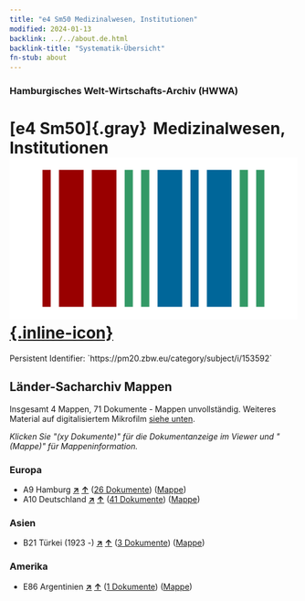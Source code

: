 ```yaml
---
title: "e4 Sm50 Medizinalwesen, Institutionen"
modified: 2024-01-13
backlink: ../../about.de.html
backlink-title: "Systematik-Übersicht"
fn-stub: about
---
```


### Hamburgisches Welt-Wirtschafts-Archiv (HWWA)

# [e4 Sm50]{.gray}&#8201; Medizinalwesen, Institutionen &#160; [![Wikidata](/images/Wikidata-logo.svg "Wikidata"){.inline-icon}](http://www.wikidata.org/entity/Q104699302)

<div class="hint">Persistent Identifier: `https://pm20.zbw.eu/category/subject/i/153592`</div>







## Länder-Sacharchiv Mappen






Insgesamt 4 Mappen, 71 Dokumente - Mappen unvollständig. Weiteres Material auf digitalisiertem Mikrofilm [siehe unten](#filmsections).

_Klicken Sie "(xy Dokumente)" für die Dokumentanzeige im Viewer und "(Mappe)" für Mappeninformation._




### Europa

- A9 Hamburg [**&nearr;**](../../../geo/i/140905/about.de.html "Hamburg (alle Mappen)") [**&uarr;**](../../../geo/about.de.html#A9 "Ländersystematik") (<a href="https://pm20.zbw.eu/iiifview/folder/sh/140905,153592" title="über: Hamburg : Medizinalwesen, Institutionen" target="_blank">26 Dokumente</a>) ([Mappe](../../../../folder/sh/1409xx/140905/1535xx/153592/about.de.html))
- A10 Deutschland [**&nearr;**](../../../geo/i/126128/about.de.html "Deutschland (alle Mappen)") [**&uarr;**](../../../geo/about.de.html#A10 "Ländersystematik") (<a href="https://pm20.zbw.eu/iiifview/folder/sh/126128,153592" title="über: Deutschland : Medizinalwesen, Institutionen" target="_blank">41 Dokumente</a>) ([Mappe](../../../../folder/sh/1261xx/126128/1535xx/153592/about.de.html))

### Asien

- B21 Türkei (1923 -) [**&nearr;**](../../../geo/i/141111/about.de.html "Türkei (1923 -) (alle Mappen)") [**&uarr;**](../../../geo/about.de.html#B21 "Ländersystematik") (<a href="https://pm20.zbw.eu/iiifview/folder/sh/141111,153592" title="über: Türkei (1923 -) : Medizinalwesen, Institutionen" target="_blank">3 Dokumente</a>) ([Mappe](../../../../folder/sh/1411xx/141111/1535xx/153592/about.de.html))

### Amerika

- E86 Argentinien [**&nearr;**](../../../geo/i/141692/about.de.html "Argentinien (alle Mappen)") [**&uarr;**](../../../geo/about.de.html#E86 "Ländersystematik") (<a href="https://pm20.zbw.eu/iiifview/folder/sh/141692,153592" title="über: Argentinien : Medizinalwesen, Institutionen" target="_blank">1 Dokumente</a>) ([Mappe](../../../../folder/sh/1416xx/141692/1535xx/153592/about.de.html))



<a id="filmsections" />













